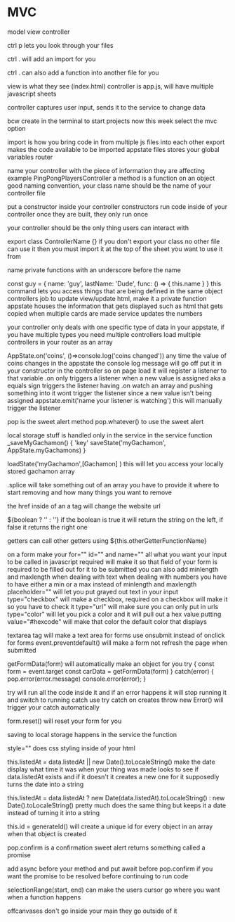 # MVC

model view controller

ctrl p lets you look through your files

ctrl . will add an import for you

ctrl . can also add a function into another file for you

view is what they see (index.html)
controller is app.js, will have multiple javascript sheets

controller captures user input, sends it to the service to change data

bcw create in the terminal to start projects now
this week select the mvc option


import is how you bring code in from multiple js files into each other
export makes the code available to be imported 
appstate files stores your global variables
router

name your controller with the piece of information they are affecting
example PingPongPlayersController
a method is a function on an object
good naming convention, your class name should be the name of your controller file

put a constructor inside your controller
constructors run code inside of your controller once they are built, they only run once

your controller should be the only thing users can interact with 

export class ControllerName {}
if you don't export your class no other file can use it
then you must import it at the top of the sheet you want to use it from


name private functions with an underscore before the name

const guy = {
    name: 'guy',
    lastName: 'Dude',
    func: () => { this.name }
}
this command lets you access things that are being defined in the same object
controllers job to update view/update html, make it a private function
appstate houses the information that gets displayed such as html that gets copied when multiple cards are made
service updates the numbers


your controller only deals with one specific type of data in your appstate, if you have multiple types you need multiple controllers
load multiple controllers in your router as an array


AppState.on('coins', ()=>console.log('coins changed'))
any time the value of coins changes in the appstate the console log message will go off
put it in your constructor in the controller so on page load it will register a listener to that variable
 .on only triggers a listener when a new value is assigned aka a equals sign triggers the listener
having .on watch an array and pushing something into it wont trigger the listener since a new value isn't being assigned
appstate.emit('name your listener is watching') this will manually trigger the listener 


 pop is the sweet alert method 
 pop.whatever() to use the sweet alert



local storage stuff is handled only in the service
in the service
function _saveMyGachamon() {
    'key'
    saveState('myGachamon', AppState.myGachamons)
}

loadState('myGachamon',[Gachamon] )
this will let you access your locally stored gachamon array

.splice will take something out of an array
you have to provide it where to start removing and how many things you want to remove


the href inside of an a tag will change the website url

${boolean ? '' : ''} if the boolean is true it will return the string on the left, if false it returns the right one

getters can call other getters using ${this.otherGetterFunctionName}

on a form make your for="" id="" and name="" all what you want your input to be called in javascript
required will make it so that field of your form is required to be filled out for it to be submitted
you can also add minlength and maxlength when
 dealing with text
when dealing with numbers you have to have either a min or a max instead of minlength and maxlength
placeholder="" will let you put grayed out text in your input
type="checkbox" will make a checkbox, required on a checkbox will make it so you have to check it
type="url" will make sure you can only put in urls
type="color" will let you pick a color and it will pull out a hex value
putting value="#hexcode" will make that color the default color that displays

textarea tag will make a text area for forms
use onsubmit instead of onclick for forms
event.preventdefault() will make a form not refresh the page when submitted

getFormData(form) will automatically make an object for you
try {
const form = event.target
const carData = getFormData(form)
} catch(error) {
    pop.error(error.message)
    console.error(error);
}

try will run all the code inside it and if an error happens it will stop running it and switch to running catch
use try catch on creates
throw new Error() will trigger your catch automatically

form.reset() will reset your form for you

saving to local storage happens in the service
the function 

style="" does css styling inside of your html

this.listedAt = data.listedAt || new Date().toLocaleString() make the date display what time it was when your thing was made
looks to see if data.listedAt exists and if it doesn't it creates a new one for it
supposedly turns the date into a string


this.listedAt = data.listedAt ? new Date(data.listedAt).toLocaleString() : new Date().toLocaleString()
pretty much does the same thing but keeps it a date instead of turning it into a string

this.id = generateId() will create a unique id for every object in an array when that object is created

pop.confirm is a confirmation sweet alert
returns something called a promise

add async before your method and put await before pop.confirm if you want the promise to be resolved before continuing to run code 



selectionRange(start, end) can make the users cursor go where you want when a function happens

offcanvases don't go inside your main they go outside of it

